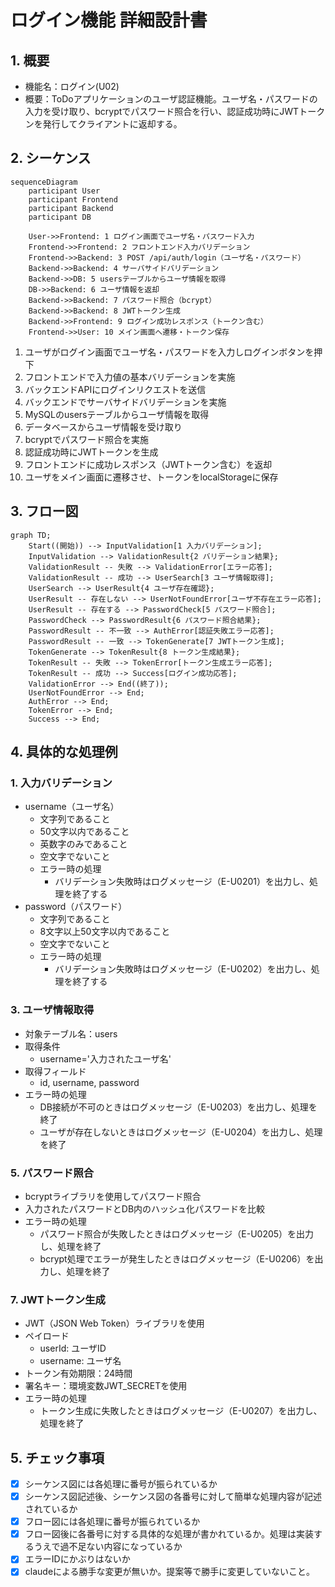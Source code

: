 # ログイン機能 詳細設計書

## 1. 概要
- 機能名：ログイン(U02)
- 概要：ToDoアプリケーションのユーザ認証機能。ユーザ名・パスワードの入力を受け取り、bcryptでパスワード照合を行い、認証成功時にJWTトークンを発行してクライアントに返却する。

## 2. シーケンス
```mermaid
sequenceDiagram
    participant User
    participant Frontend
    participant Backend
    participant DB

    User->>Frontend: 1 ログイン画面でユーザ名・パスワード入力
    Frontend->>Frontend: 2 フロントエンド入力バリデーション
    Frontend->>Backend: 3 POST /api/auth/login（ユーザ名・パスワード）
    Backend->>Backend: 4 サーバサイドバリデーション
    Backend->>DB: 5 usersテーブルからユーザ情報を取得
    DB->>Backend: 6 ユーザ情報を返却
    Backend->>Backend: 7 パスワード照合（bcrypt）
    Backend->>Backend: 8 JWTトークン生成
    Backend->>Frontend: 9 ログイン成功レスポンス（トークン含む）
    Frontend->>User: 10 メイン画面へ遷移・トークン保存
```

1. ユーザがログイン画面でユーザ名・パスワードを入力しログインボタンを押下
2. フロントエンドで入力値の基本バリデーションを実施
3. バックエンドAPIにログインリクエストを送信
4. バックエンドでサーバサイドバリデーションを実施
5. MySQLのusersテーブルからユーザ情報を取得
6. データベースからユーザ情報を受け取り
7. bcryptでパスワード照合を実施
8. 認証成功時にJWTトークンを生成
9. フロントエンドに成功レスポンス（JWTトークン含む）を返却
10. ユーザをメイン画面に遷移させ、トークンをlocalStorageに保存

## 3. フロー図
```mermaid
graph TD;
    Start((開始)) --> InputValidation[1 入力バリデーション];
    InputValidation --> ValidationResult{2 バリデーション結果};
    ValidationResult -- 失敗 --> ValidationError[エラー応答];
    ValidationResult -- 成功 --> UserSearch[3 ユーザ情報取得];
    UserSearch --> UserResult{4 ユーザ存在確認};
    UserResult -- 存在しない --> UserNotFoundError[ユーザ不存在エラー応答];
    UserResult -- 存在する --> PasswordCheck[5 パスワード照合];
    PasswordCheck --> PasswordResult{6 パスワード照合結果};
    PasswordResult -- 不一致 --> AuthError[認証失敗エラー応答];
    PasswordResult -- 一致 --> TokenGenerate[7 JWTトークン生成];
    TokenGenerate --> TokenResult{8 トークン生成結果};
    TokenResult -- 失敗 --> TokenError[トークン生成エラー応答];
    TokenResult -- 成功 --> Success[ログイン成功応答];
    ValidationError --> End((終了));
    UserNotFoundError --> End;
    AuthError --> End;
    TokenError --> End;
    Success --> End;
```

## 4. 具体的な処理例

### 1. 入力バリデーション
- username（ユーザ名）
  - 文字列であること
  - 50文字以内であること
  - 英数字のみであること
  - 空文字でないこと
  - エラー時の処理
    - バリデーション失敗時はログメッセージ（E-U0201）を出力し、処理を終了する
- password（パスワード）
  - 文字列であること
  - 8文字以上50文字以内であること
  - 空文字でないこと
  - エラー時の処理
    - バリデーション失敗時はログメッセージ（E-U0202）を出力し、処理を終了する

### 3. ユーザ情報取得
- 対象テーブル名：users
- 取得条件
  - username='入力されたユーザ名'
- 取得フィールド
  - id, username, password
- エラー時の処理
  - DB接続が不可のときはログメッセージ（E-U0203）を出力し、処理を終了
  - ユーザが存在しないときはログメッセージ（E-U0204）を出力し、処理を終了

### 5. パスワード照合
- bcryptライブラリを使用してパスワード照合
- 入力されたパスワードとDB内のハッシュ化パスワードを比較
- エラー時の処理
  - パスワード照合が失敗したときはログメッセージ（E-U0205）を出力し、処理を終了
  - bcrypt処理でエラーが発生したときはログメッセージ（E-U0206）を出力し、処理を終了

### 7. JWTトークン生成
- JWT（JSON Web Token）ライブラリを使用
- ペイロード
  - userId: ユーザID
  - username: ユーザ名
- トークン有効期限：24時間
- 署名キー：環境変数JWT_SECRETを使用
- エラー時の処理
  - トークン生成に失敗したときはログメッセージ（E-U0207）を出力し、処理を終了

## 5. チェック事項
- [x] シーケンス図には各処理に番号が振られているか
- [x] シーケンス図記述後、シーケンス図の各番号に対して簡単な処理内容が記述されているか
- [x] フロー図には各処理に番号が振られているか
- [x] フロー図後に各番号に対する具体的な処理が書かれているか。処理は実装するうえで過不足ない内容になっているか
- [x] エラーIDにかぶりはないか
- [x] claudeによる勝手な変更が無いか。提案等で勝手に変更していないこと。